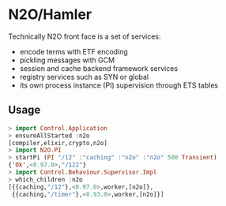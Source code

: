 N2O/Hamler
==========

Technically N2O front face is a set of services:

* encode terms with ETF encoding
* pickling messages with GCM
* session and cache backend framework services
* registry services such as SYN or global
* its own process instance (PI) supervision through ETS tables

Usage
-----

```haskell
> import Control.Application
> ensureAllStarted :n2o
[compiler,elixir,crypto,n2o]
> import N2O.PI
> startPi (PI "/12" :"caching" :"n2o" :"n2o" 500 Transient)
{'Ok',<0.97.0>,"/122"}
> import Control.Behaviour.Supervisor.Impl
> which_children :n2o
[{{caching,"/12"},<0.97.0>,worker,[n2o]},
 {{caching,"/timer"},<0.93.0>,worker,[n2o]}]
```

